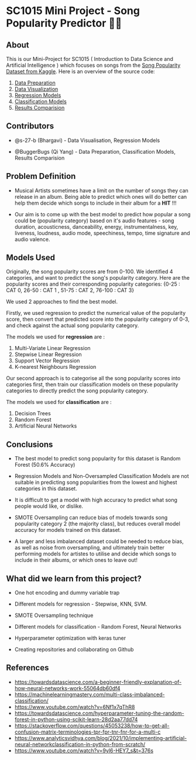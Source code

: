 # SC1015 Mini Project - Song Popularity Predictor :musical_score::musical_score:
## About
This is our Mini-Project for SC1015 ( Introduction to Data Science and Artificial Intelligence ) which focuses on songs from the [Song Popularity Dataset from Kaggle](https://www.kaggle.com/datasets/yasserh/song-popularity-dataset).
Here is an overview of the source code: 
1. [Data Preparation](https://github.com/BuggerBugs/SC1015-Mini-Project/blob/main/SC1015%20Mini-Project%20Files/1.%20Data_Preparation.ipynb)
2. [Data Visualization](https://github.com/BuggerBugs/SC1015-Mini-Project/blob/main/SC1015%20Mini-Project%20Files/2.%20Exploratory%20Analysis.ipynb)
3. [Regression Models](https://github.com/BuggerBugs/SC1015-Mini-Project/blob/main/SC1015%20Mini-Project%20Files/3.%20Numeric_Prediction.ipynb)
4. [Classification Models](https://github.com/BuggerBugs/SC1015-Mini-Project/blob/main/SC1015%20Mini-Project%20Files/4.%20Categorical_Prediction.ipynb)
5. [Results Comparision](https://github.com/BuggerBugs/SC1015-Mini-Project/blob/main/SC1015%20Mini-Project%20Files/5.%20Results_Comparison.ipynb)

## Contributors 
- @s-27-b (Bhargavi) - Data Visualisation, Regression Models
* @BuggerBugs (Qi Yang) - Data Preparation, Classification Models, Results Comparision

## Problem Definition 
- Musical Artists sometimes have a limit on the number of songs they can release in an album. Being able to predict which ones will do better can help them decide which songs to include in their album for a **HIT** !!!
* Our aim is to come up with the best model to predict how popular a song could be (popularity category) based on it's audio features - song duration, acousticness, danceability, energy, instrumentalness, key, liveness, loudness, audio mode, speechiness, tempo, time signature and audio valence.

## Models Used 
Originally, the song popularity scores are from 0-100. We identified 4 categories, and want to predict the song's popularity category. Here are the popularity scores and their corresponding popularity categories: {0-25 : CAT 0, 26-50 : CAT 1 , 51-75 : CAT 2, 76-100 : CAT 3}

We used 2 approaches to find the best model. 

Firstly, we used regression to predict the numerical value of the popularity score, then convert that predicted score into the popularity category of 0-3, and check against the actual song popularity category.

The models we used for **regression** are :
1. Multi-Variate Linear Regression 
2. Stepwise Linear Regression 
3. Support Vector Regression 
4. K-nearest Neighbours Regression 

Our second approach is to categorise all the song popularity scores into categories first, then train our classification models on these popularity categories to directly predict the song popularity category.

The models we used for **classification** are :
1. Decision Trees 
2. Random Forest 
3. Artificial Neural Networks

## Conclusions 
* The best model to predict song popularity for this dataset is Random Forest (50.6% Accuracy)
- Regression Models and Non-Oversampled Classification Models are not suitable in predicting song popularities from the lowest and highest categories in this dataset.
* It is difficult to get a model with high accuracy to predict what song people would like, or dislike.
* SMOTE Oversampling can reduce bias of models towards song popularity category 2 (the majority class), but reduces overall model accuracy for models trained on this dataset.
 
* A larger and less imbalanced dataset could be needed to reduce bias, as well as noise from oversampling, and ultimately train better performing models for artistes to utilise and decide which songs to include in their albums, or which ones to leave out!

## What did we learn from this project?
* One hot encoding and dummy variable trap
- Different models for regression - Stepwise, KNN, SVM.
* SMOTE Oversampling technique
- Different models for classification - Random Forest, Neural Networks
* Hyperparameter optimization with keras tuner
- Creating repositories and collaborating on Github

## References
* https://towardsdatascience.com/a-beginner-friendly-explanation-of-how-neural-networks-work-55064db60df4
* https://machinelearningmastery.com/multi-class-imbalanced-classification/
* https://www.youtube.com/watch?v=6Nf1x7qThR8
* https://towardsdatascience.com/hyperparameter-tuning-the-random-forest-in-python-using-scikit-learn-28d2aa77dd74
* https://stackoverflow.com/questions/45053238/how-to-get-all-confusion-matrix-terminologies-tpr-fpr-tnr-fnr-for-a-multi-c
* https://www.analyticsvidhya.com/blog/2021/10/implementing-artificial-neural-networkclassification-in-python-from-scratch/
* https://www.youtube.com/watch?v=9yl6-HEY7_s&t=376s

